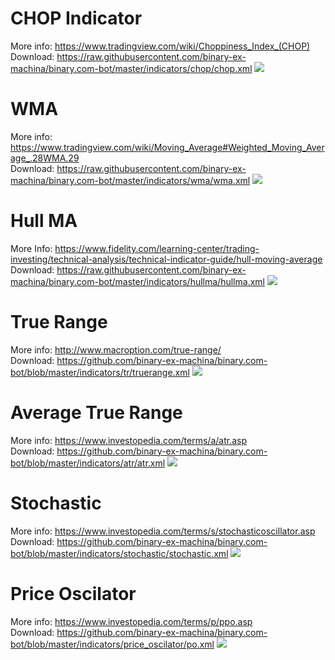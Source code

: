 # CHOP Indicator
More info: https://www.tradingview.com/wiki/Choppiness_Index_(CHOP)<br>
Download: https://raw.githubusercontent.com/binary-ex-machina/binary.com-bot/master/indicators/chop/chop.xml
![](https://github.com/binary-ex-machina/binary.com-bot/blob/master/indicators/chop/chop.png)

# WMA
More info: https://www.tradingview.com/wiki/Moving_Average#Weighted_Moving_Average_.28WMA.29<br>
Download: https://raw.githubusercontent.com/binary-ex-machina/binary.com-bot/master/indicators/wma/wma.xml
![](https://github.com/binary-ex-machina/binary.com-bot/blob/master/indicators/wma/wma.png)

# Hull MA
More Info: https://www.fidelity.com/learning-center/trading-investing/technical-analysis/technical-indicator-guide/hull-moving-average<br>
Download: https://raw.githubusercontent.com/binary-ex-machina/binary.com-bot/master/indicators/hullma/hullma.xml
![](https://github.com/binary-ex-machina/binary.com-bot/blob/master/indicators/hullma/hullma.png)

# True Range
More info: http://www.macroption.com/true-range/<br>
Download: https://github.com/binary-ex-machina/binary.com-bot/blob/master/indicators/tr/truerange.xml
![](https://github.com/binary-ex-machina/binary.com-bot/blob/master/indicators/tr/truerange.png)

# Average True Range
More info: https://www.investopedia.com/terms/a/atr.asp<br>
Download: https://github.com/binary-ex-machina/binary.com-bot/blob/master/indicators/atr/atr.xml
![](https://github.com/binary-ex-machina/binary.com-bot/blob/master/indicators/atr/atr.png)

# Stochastic
More info: https://www.investopedia.com/terms/s/stochasticoscillator.asp<br>
Download: https://github.com/binary-ex-machina/binary.com-bot/blob/master/indicators/stochastic/stochastic.xml
![](https://github.com/binary-ex-machina/binary.com-bot/blob/master/indicators/stochastic/stoch.png)

# Price Oscilator
More info: https://www.investopedia.com/terms/p/ppo.asp<br>
Download: https://github.com/binary-ex-machina/binary.com-bot/blob/master/indicators/price_oscilator/po.xml
![](https://github.com/binary-ex-machina/binary.com-bot/blob/master/indicators/price_oscilator/po.png)